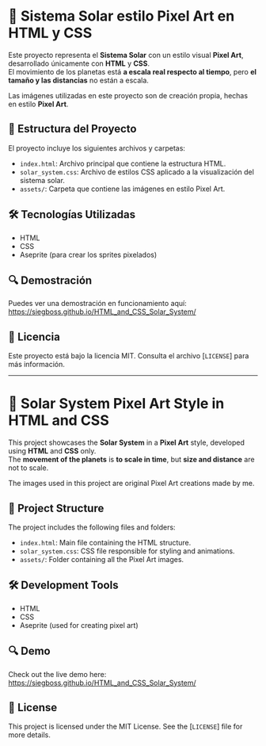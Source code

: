 # 🌌 Sistema Solar estilo Pixel Art en HTML y CSS

Este proyecto representa el **Sistema Solar** con un estilo visual **Pixel Art**, desarrollado únicamente con **HTML** y **CSS**.  
El movimiento de los planetas está **a escala real respecto al tiempo**, pero **el tamaño y las distancias** no están a escala.

Las imágenes utilizadas en este proyecto son de creación propia, hechas en estilo **Pixel Art**.

## 📁 Estructura del Proyecto

El proyecto incluye los siguientes archivos y carpetas:

- `index.html`: Archivo principal que contiene la estructura HTML.
- `solar_system.css`: Archivo de estilos CSS aplicado a la visualización del sistema solar.
- `assets/`: Carpeta que contiene las imágenes en estilo Pixel Art.

## 🛠️ Tecnologías Utilizadas

- HTML  
- CSS  
- Aseprite (para crear los sprites pixelados)

## 🔍 Demostración

Puedes ver una demostración en funcionamiento aquí: https://siegboss.github.io/HTML_and_CSS_Solar_System/

## 📄 Licencia

Este proyecto está bajo la licencia MIT. Consulta el archivo [`LICENSE`] para más información.

---

# 🌌 Solar System Pixel Art Style in HTML and CSS

This project showcases the **Solar System** in a **Pixel Art** style, developed using **HTML** and **CSS** only.  
The **movement of the planets** is **to scale in time**, but **size and distance** are not to scale.

The images used in this project are original Pixel Art creations made by me.

## 📁 Project Structure

The project includes the following files and folders:

- `index.html`: Main file containing the HTML structure.
- `solar_system.css`: CSS file responsible for styling and animations.
- `assets/`: Folder containing all the Pixel Art images.

## 🛠️ Development Tools

- HTML  
- CSS  
- Aseprite (used for creating pixel art)

## 🔍 Demo

Check out the live demo here: https://siegboss.github.io/HTML_and_CSS_Solar_System/

## 📄 License

This project is licensed under the MIT License. See the [`LICENSE`] file for more details.
